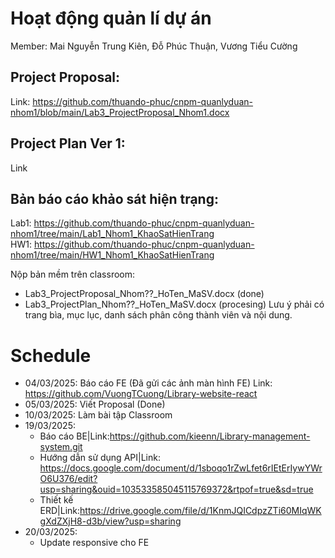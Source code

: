 # Hoạt động quản lí dự án
Member: Mai Nguyễn Trung Kiên, Đỗ Phúc Thuận, Vương Tiểu Cường
## Project Proposal: 
  Link: https://github.com/thuando-phuc/cnpm-quanlyduan-nhom1/blob/main/Lab3_ProjectProposal_Nhom1.docx
## Project Plan Ver 1: 
  Link
## Bản báo cáo khảo sát hiện trạng: 
  Lab1: https://github.com/thuando-phuc/cnpm-quanlyduan-nhom1/tree/main/Lab1_Nhom1_KhaoSatHienTrang <br>
  HW1: https://github.com/thuando-phuc/cnpm-quanlyduan-nhom1/tree/main/HW1_Nhom1_KhaoSatHienTrang

Nộp bản mềm trên classroom:
+ Lab3_ProjectProposal_Nhom??_HoTen_MaSV.docx (done)
+ Lab3_ProjectPlan_Nhom??_HoTen_MaSV.docx (procesing)
Lưu ý phải có trang bìa, mục lục, danh sách phân công thành viên và nội dung.

# Schedule
+ 04/03/2025: Báo cáo FE (Đã gửi các ảnh màn hình FE)
              Link: https://github.com/VuongTCuong/Library-website-react
+ 05/03/2025: Viết Proposal (Done)
+ 10/03/2025: Làm bài tập Classroom
+ 19/03/2025: 
  - Báo cáo BE|Link:https://github.com/kieenn/Library-management-system.git
  - Hướng dẫn sử dụng API|Link: https://docs.google.com/document/d/1sboqo1rZwLfet6rIEtErIywYWrO6U376/edit?usp=sharing&ouid=103533585045115769372&rtpof=true&sd=true
  - Thiết kế ERD|Link:https://drive.google.com/file/d/1KnmJQICdpzZTi60MIqWKgXdZXjH8-d3b/view?usp=sharing
+ 20/03/2025:
  - Update responsive cho FE

